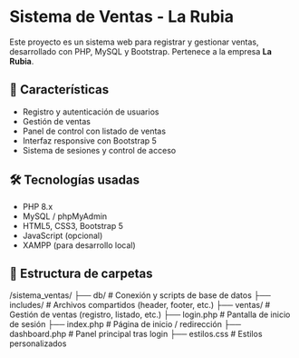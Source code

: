# Sistema de Ventas - La Rubia

Este proyecto es un sistema web para registrar y gestionar ventas, desarrollado con PHP, MySQL y Bootstrap. Pertenece a la empresa **La Rubia**.

## 🧾 Características

- Registro y autenticación de usuarios
- Gestión de ventas
- Panel de control con listado de ventas
- Interfaz responsive con Bootstrap 5
- Sistema de sesiones y control de acceso

## 🛠️ Tecnologías usadas

- PHP 8.x
- MySQL / phpMyAdmin
- HTML5, CSS3, Bootstrap 5
- JavaScript (opcional)
- XAMPP (para desarrollo local)

## 📁 Estructura de carpetas
/sistema_ventas/
├── db/ # Conexión y scripts de base de datos
├── includes/ # Archivos compartidos (header, footer, etc.)
├── ventas/ # Gestión de ventas (registro, listado, etc.)
├── login.php # Pantalla de inicio de sesión
├── index.php # Página de inicio / redirección
├── dashboard.php # Panel principal tras login
├── estilos.css # Estilos personalizados


